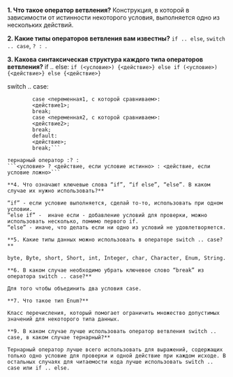 **1. Что такое оператор ветвления?**
Конструкция, в которой в зависимости от истинности некоторого условия, выполняется одно из нескольких действий.

**2. Какие типы операторов ветвления вам известны?**
`if .. else`, `switch .. case`, `? : `.

**3. Какова синтаксическая структура каждого типа операторов ветвления?**
if .. else: 
       ```if (<условие>) {<действие>}
       else if (<условие>) {<действие>}
       else {<действие>}```
       
switch .. case: 
```switch (переменная, которую сравниваем) {
        case <переменная1, с которой сравниваем>:
        <действие1>;
        break;
        case <переменная2, с которой сравниваем>:
        <действие2>;
        break;
        default: 
        <действие>;
        break;```
        
тернарный оператор :? : 
```<условие> ? <действие, если условие истинно> : <действие, если условие ложно>```

**4. Что означают ключевые слова “if”, “if else”, “else”. В каком случае их нужно использовать?**

“if” - если условие выполняется, сделай то-то, использовать при одном условии.
“else if” -  иначе если - добавление условий для проверки, можно использовать несколько, помимо первого if.
“else” - иначе, что делать если ни одно из условий не удовлетворяется.

**5. Какие типы данных можно использовать в операторе switch .. case?**

byte, Byte, short, Short, int, Integer, char, Character, Enum, String.

**6. В каком случае необходимо убрать ключевое слово “break” из оператора switch .. case?**

Для того чтобы объединить два условия case.

**7. Что такое тип Enum?**

Класс перечисления, который помогает ограничить множество допустимых значений для некоторого типа данных.

**9. В каком случае лучше использовать оператор ветвления switch .. case, в каком случае тернарный?**

Тернарный оператор лучше всего использовать для выражений, содержащих только одно условие для проверки и одной действие при каждом исходе. В остальных случаях для читаемости кода лучше использовать switch .. case или if .. else.
